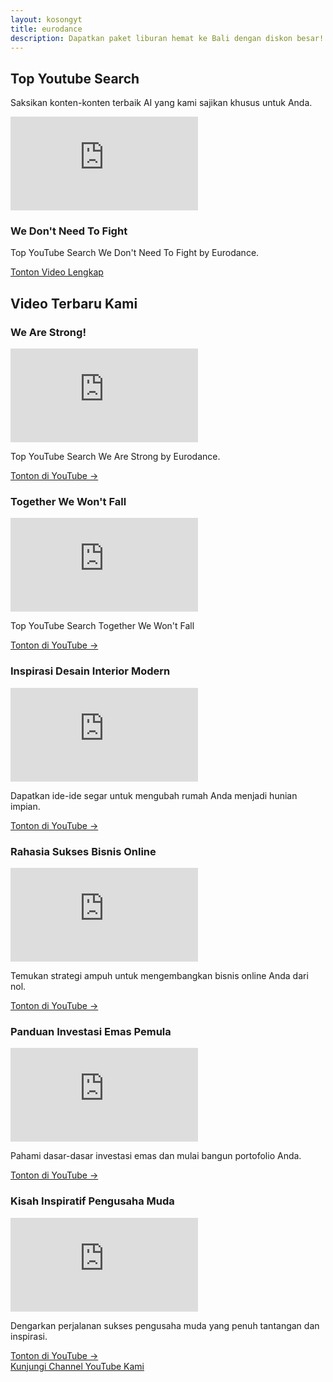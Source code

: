 ```yaml
---
layout: kosongyt
title: eurodance
description: Dapatkan paket liburan hemat ke Bali dengan diskon besar!
---
```


<section id="hero-video" class="hero-section">
        <div class="container">
            <h1 class="text-gradient-gold">
                Top Youtube Search
            </h1>
            <p>
                Saksikan konten-konten terbaik AI yang kami sajikan khusus untuk Anda.
            </p>
            <div class="hero-video-card card-shadow">
                <div class="video-container">
                    <iframe
                        src="https://www.youtube.com/embed/nIdP7QYM_gs"
                        title="Video Unggulan"
                        frameborder="0"
                        allow="accelerometer; autoplay; clipboard-write; encrypted-media; gyroscope; picture-in-picture"
                        allowfullscreen>
                    </iframe>
                </div>
                <div class="hero-video-card-content">
                    <h3>We Don't Need To Fight</h3>
                    <p>
                        Top YouTube Search We Don't Need To Fight by Eurodance.
                    </p>
                    <a href="https://www.youtube.com/watch?v=nIdP7QYM_gs" target="_blank" class="btn-primary">
                        Tonton Video Lengkap
                    </a>
                </div>
            </div>
        </div>
        <div class="absolute inset-0 bg-pattern opacity-10" style="background-image: url('data:image/svg+xml,%3Csvg width=\'60\' height=\'60\' viewBox=\'0 0 60 60\' xmlns=\'http://www.w3.org/2000/svg\'%3E%3Cg fill=\'none\' fill-rule=\'evenodd\'%3E%3Cg fill=\'%23FFD700\' fill-opacity=\'.05\'%3E%3Cpath d=\'M36 34v-4h-2v4h-4v2h4v4h2v-4h4v-2h-4zm0-30V0h-2v4h-4v2h4v4h2V6h4V4h-4zm0 30v-4h-2v4h-4v2h4v4h2v-4h4v-2h-4zm0 30v-4h-2v4h-4v2h4v4h2v-4h4v-2h-4zM14 34v-4h-2v4h-4v2h4v4h2v-4h4v-2h-4zm0-30V0h-2v4h-4v2h4v4h2V6h4V4h-4zm0 30v-4h-2v4h-4v2h4v4h2v-4h4v-2h-4zm0 30v-4h-2v4h-4v2h4v4h2v-4h4v-2h-4z\'/%3E%3C/g%3E%3C/g%3E%3C/svg%3E');"></div>
    </section>

<main id="latest-videos" class="latest-videos-section">
        <div class="container">
            <h2>Video Terbaru Kami</h2>
            <div class="video-grid">

<div class="video-card card-hover-effect">
                    <h3>We Are Strong!</h3>
                    <div class="video-container">
                        <iframe
                            src="https://www.youtube.com/embed/E-iz-jzTrfI"
                            title="We Are Strong!"
                            frameborder="0"
                            allow="accelerometer; autoplay; clipboard-write; encrypted-media; gyroscope; picture-in-picture"
                            allowfullscreen>
                        </iframe>
                    </div>
                    <p>
                        Top YouTube Search We Are Strong by Eurodance.
                    </p>
                    <a href="https://www.youtube.com/watch?v=E-iz-jzTrfI" target="_blank" class="watch-link">
                        Tonton di YouTube →
                    </a>
                </div>

<div class="video-card card-hover-effect">
                    <h3>Together We Won't Fall</h3>
                    <div class="video-container">
                        <iframe
                            src="https://www.youtube.com/embed/xTt_fhr1Ork"
                            title="Together We Won't Fall5"
                            frameborder="0"
                            allow="accelerometer; autoplay; clipboard-write; encrypted-media; gyroscope; picture-in-picture"
                            allowfullscreen>
                        </iframe>
                    </div>
                    <p>
                        Top YouTube Search Together We Won't Fall
                    </p>
                    <a href="https://www.youtube.com/watch?v=xTt_fhr1Ork" target="_blank" class="watch-link">
                        Tonton di YouTube →
                    </a>
                </div>

<div class="video-card card-hover-effect">
                    <h3>Inspirasi Desain Interior Modern</h3>
                    <div class="video-container">
                        <iframe
                            src="https://www.youtube.com/embed/video_id_3"
                            title="Inspirasi Desain Interior Modern"
                            frameborder="0"
                            allow="accelerometer; autoplay; clipboard-write; encrypted-media; gyroscope; picture-in-picture"
                            allowfullscreen>
                        </iframe>
                    </div>
                    <p>
                        Dapatkan ide-ide segar untuk mengubah rumah Anda menjadi hunian impian.
                    </p>
                    <a href="https://www.youtube.com/watch?v=video_id_3" target="_blank" class="watch-link">
                        Tonton di YouTube →
                    </a>
                </div>

<div class="video-card card-hover-effect">
                    <h3>Rahasia Sukses Bisnis Online</h3>
                    <div class="video-container">
                        <iframe
                            src="https://www.youtube.com/embed/video_id_4"
                            title="Rahasia Sukses Bisnis Online"
                            frameborder="0"
                            allow="accelerometer; autoplay; clipboard-write; encrypted-media; gyroscope; picture-in-picture"
                            allowfullscreen>
                        </iframe>
                    </div>
                    <p>
                        Temukan strategi ampuh untuk mengembangkan bisnis online Anda dari nol.
                    </p>
                    <a href="https://www.youtube.com/watch?v=video_id_4" target="_blank" class="watch-link">
                        Tonton di YouTube →
                    </a>
                </div>

<div class="video-card card-hover-effect">
                    <h3>Panduan Investasi Emas Pemula</h3>
                    <div class="video-container">
                        <iframe
                            src="https://www.youtube.com/embed/video_id_5"
                            title="Panduan Investasi Emas Pemula"
                            frameborder="0"
                            allow="accelerometer; autoplay; clipboard-write; encrypted-media; gyroscope; picture-in-picture"
                            allowfullscreen>
                        </iframe>
                    </div>
                    <p>
                        Pahami dasar-dasar investasi emas dan mulai bangun portofolio Anda.
                    </p>
                    <a href="https://www.youtube.com/watch?v=video_id_5" target="_blank" class="watch-link">
                        Tonton di YouTube →
                    </a>
                </div>

<div class="video-card card-hover-effect">
                    <h3>Kisah Inspiratif Pengusaha Muda</h3>
                    <div class="video-container">
                        <iframe
                            src="https://www.youtube.com/embed/video_id_6"
                            title="Kisah Inspiratif Pengusaha Muda"
                            frameborder="0"
                            allow="accelerometer; autoplay; clipboard-write; encrypted-media; gyroscope; picture-in-picture"
                            allowfullscreen>
                        </iframe>
                    </div>
                    <p>
                        Dengarkan perjalanan sukses pengusaha muda yang penuh tantangan dan inspirasi.
                    </p>
                    <a href="https://www.youtube.com/watch?v=video_id_6" target="_blank" class="watch-link">
                        Tonton di YouTube →
                    </a>
                </div>

</div>
            <a href="https://www.youtube.com/channel/YOUR_CHANNEL_ID" target="_blank" class="btn-primary mt-12">
                Kunjungi Channel YouTube Kami
            </a>
        </div>
    </main>

